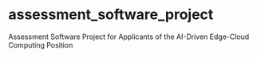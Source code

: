 # assessment_software_project
Assessment Software Project for Applicants of the AI-Driven Edge-Cloud Computing Position
